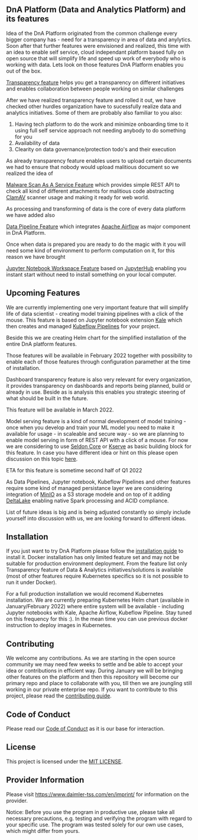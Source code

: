 <!-- SPDX-License-Identifier: MIT -->

## DnA Platform (Data and Analytics Platform) and its features

Idea of the DnA Platform originated from the common challenge every bigger company has - need for a transparency in area of data and anylytics. Soon after that further features were envisioned and realized, this time with an idea to enable self service, cloud independant platform based fully on open source that will simplify life and speed up work of everybody who is working with data. Lets look on those features DnA Platform enables you out of the box.

[Transparency feature](./docs/DnATransparency.md) helps you get a transparency on different initiatives and enables collaboration between people working on similar challenges

After we have realized transparency feature and rolled it out, we have checked other hurdles organization have to sucessfully realize data and analytics initiatives. Some of them are probably also familiar to you also:

1. Having tech platform to do the work and minimize onboarding time to it using full self service approach not needing anybody to do something for you
2. Availability of data
3. Clearity on data governance/protection todo's and their execution

As already transparency feature enables users to upload certain documents we had to ensure that nobody would upload malitious document so we realized the idea of

[Malware Scan As A Service Feature](./docs/DnAMalwareScanAsAService.md) which provides simple REST API to check all kind of different attachments for malitious code abstracting [ClamAV](https://github.com/Cisco-Talos/clamav) scanner usage and making it ready for web world.

As processing and transforming of data is the core of every data platform we have added also

[Data Pipeline Feature](./docs/DnADataPipeline.md) which integrates [Apache Airflow](https://github.com/apache/airflow) as major component in DnA Platform.

Once when data is prepared you are ready to do the magic with it you will need some kind of environment to perform computation on it, for this reason we have brought

[Jupyter Notebook Workspace Feature](./docs/DnAJupyterNotebookWorkspace.md) based on [JupyterHub](https://github.com/jupyterhub/jupyterhub) enabling you instant start without need to install something on your local computer.

## Upcoming Features

We are currently implementing one very important feature that will simplify life of data scientist - creating model training pipelines with a click of the mouse. This feature is based on Jupyter notebook extension [Kale](https://github.com/kubeflow-kale/kale) which then creates and managed [Kubeflow Pipelines](https://github.com/kubeflow/pipelines) for your project.

Beside this we are creating Helm chart for the simplified installation of the entire DnA platform features.

Those features will be available in February 2022 together with possibility to enable each of those features through configuration paramether at the time of installation.

Dashboard transparency feature is also very relevant for every organization, it provides transparency on dashboards and reports being planned, build or already in use. Beside as is analysis this enables you strategic steering of what should be built in the future.

This feature will be available in March 2022.

Model serving feature is a kind of normal development of model training - once when you develop and train your ML model you need to make it available for usage - in scaleable and secure way - so we are planning to enable model serving in form of REST API with a click of a mouse. For now we are considering to use [Seldon Core](https://github.com/SeldonIO/seldon-core) or [Kserve](https://github.com/kserve/kserve) as basic building block for this feature. In case you have different idea or hint on this please open discussion on this topic [here](https://github.com/Daimler/DnA/issues).

ETA for this feature is sometime second half of Q1 2022

As Data Pipelines, Jupyter notebook, Kubeflow Pipelines and other features require some kind of managed persistance layer we are considering integration of [MinIO](https://github.com/minio/minio) as a S3 storage modele and on top of it adding [DeltaLake](https://github.com/delta-io/delta) enabling native Spark processing and ACID compliance.

List of future ideas is big and is being adjusted constantly so simply include yourself into discussion with us, we are looking forward to different ideas.




## Installation

If you just want to try DnA Platform please follow the [installation guide](./docs/SETUP-DOCKER-COMPOSE.md) to install it. Docker installation has only limited feature set and may not be suitable for production environment deployment. From the feature list only Transparency feature of Data & Analytics initiatives/solutions is available (most of other features require Kubernetes specifics so it is not possible to run it under Docker).

For a full production installation we would recomend Kubernetes installation. We are currently preparing Kubernetes Helm chart (available in January/February 2022) where entire system will be available - including Jupyter notebooks with Kale, Apache Airflow, Kubeflow Pipeline. Stay tuned on this frequency for this :). In the mean time you can use previous docker instruction to deploy images in Kubernetes.



## Contributing

We welcome any contributions. As we are starting in the open source community we may need few weeks to settle and be able to accept your idea or contributions in efficient way. During January we will be bringing other features on the platform and then this repository will become our primary repo and place to collaborate with you, till then we are joungling still working in our private enterprise repo.
If you want to contribute to this project, please read the [contributing guide](CONTRIBUTING.md).

## Code of Conduct

Please read our [Code of Conduct](https://github.com/Daimler/daimler-foss/blob/master/CODE_OF_CONDUCT.md) as it is our base for interaction.

## License

This project is licensed under the [MIT LICENSE](LICENSE).

## Provider Information

Please visit <https://www.daimler-tss.com/en/imprint/> for information on the provider.

Notice: Before you use the program in productive use, please take all necessary precautions,
e.g. testing and verifying the program with regard to your specific use.
The program was tested solely for our own use cases, which might differ from yours.
